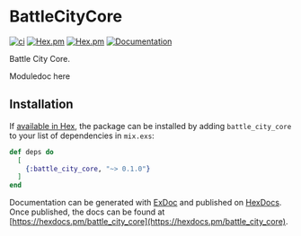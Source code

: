 # BattleCityCore

[![ci](https://github.com/clszzyh/battle_city_core/workflows/ci/badge.svg)](https://github.com/clszzyh/battle_city_core/actions)
[![Hex.pm](https://img.shields.io/hexpm/v/battle_city_core)](http://hex.pm/packages/battle_city_core)
[![Hex.pm](https://img.shields.io/hexpm/dt/battle_city_core)](http://hex.pm/packages/battle_city_core)
[![Documentation](https://img.shields.io/badge/hexdocs-latest-blue.svg)](https://hexdocs.pm/battle_city_core/readme.html)

<!-- MDOC -->

Battle City Core.

<!-- MDOC -->

Moduledoc here

<!-- MDOC -->

## Installation

If [available in Hex](https://hex.pm/docs/publish), the package can be installed
by adding `battle_city_core` to your list of dependencies in `mix.exs`:

```elixir
def deps do
  [
    {:battle_city_core, "~> 0.1.0"}
  ]
end
```

Documentation can be generated with [ExDoc](https://github.com/elixir-lang/ex_doc)
and published on [HexDocs](https://hexdocs.pm). Once published, the docs can
be found at [https://hexdocs.pm/battle_city_core](https://hexdocs.pm/battle_city_core).

